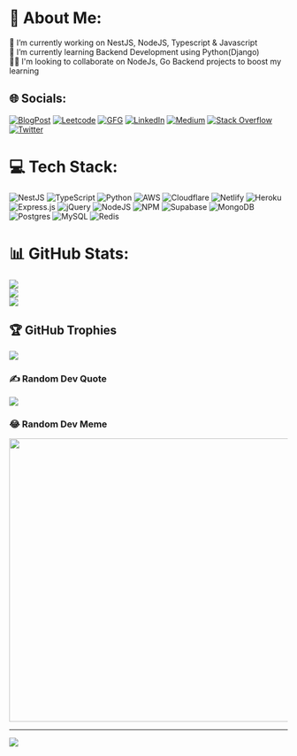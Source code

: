 # 💫 About Me:
🔭 I’m currently working on NestJS, NodeJS, Typescript & Javascript<br>🌱 I’m currently learning Backend Development using Python(Django)<br>👯‍♀️ I'm looking to collaborate on NodeJs, Go Backend projects to boost my learning


## 🌐 Socials:
[![BlogPost](https://img.shields.io/badge/BlogPost-12100E?logo=leetcode&logoColor=white)](https://satyajitnayk.blogspot.com/) 
[![Leetcode](https://img.shields.io/badge/Leetcode-12100E?logo=leetcode&logoColor=white)](https://leetcode.com/satyajitnayk/) 
[![GFG](https://img.shields.io/badge/GFG-12100E?logo=geeksforgeeks&logoColor=white)](https://auth.geeksforgeeks.org/user/satyajitnayk/practice/) 
[![LinkedIn](https://img.shields.io/badge/LinkedIn-%230077B5.svg?logo=linkedin&logoColor=white)](https://linkedin.com/in/satyajitnayk) [![Medium](https://img.shields.io/badge/Medium-12100E?logo=medium&logoColor=white)](https://medium.com/@satyajitnayk) [![Stack Overflow](https://img.shields.io/badge/-Stackoverflow-FE7A16?logo=stack-overflow&logoColor=white)](https://stackoverflow.com/users/20283532) [![Twitter](https://img.shields.io/badge/Twitter-%231DA1F2.svg?logo=Twitter&logoColor=white)](https://twitter.com/satyajitnayk) 


# 💻 Tech Stack:
![NestJS](https://img.shields.io/badge/nestjs-%23000000.svg?style=for-the-badge&logo=nestjs&logoColor=red) ![TypeScript](https://img.shields.io/badge/typescript-%23007ACC.svg?style=for-the-badge&logo=typescript&logoColor=white) ![Python](https://img.shields.io/badge/python-3670A0?style=for-the-badge&logo=python&logoColor=ffdd54) ![AWS](https://img.shields.io/badge/AWS-%23FF9900.svg?style=for-the-badge&logo=amazon-aws&logoColor=white) ![Cloudflare](https://img.shields.io/badge/Cloudflare-F38020?style=for-the-badge&logo=Cloudflare&logoColor=white) ![Netlify](https://img.shields.io/badge/netlify-%23000000.svg?style=for-the-badge&logo=netlify&logoColor=#00C7B7) ![Heroku](https://img.shields.io/badge/heroku-%23430098.svg?style=for-the-badge&logo=heroku&logoColor=white) ![Express.js](https://img.shields.io/badge/express.js-%23404d59.svg?style=for-the-badge&logo=express&logoColor=%2361DAFB) ![jQuery](https://img.shields.io/badge/jquery-%230769AD.svg?style=for-the-badge&logo=jquery&logoColor=white) ![NodeJS](https://img.shields.io/badge/node.js-6DA55F?style=for-the-badge&logo=node.js&logoColor=white) ![NPM](https://img.shields.io/badge/NPM-%23000000.svg?style=for-the-badge&logo=npm&logoColor=white) 	![Supabase](https://img.shields.io/badge/Supabase-3ECF8E?style=for-the-badge&logo=supabase&logoColor=white) ![MongoDB](https://img.shields.io/badge/MongoDB-%234ea94b.svg?style=for-the-badge&logo=mongodb&logoColor=white) ![Postgres](https://img.shields.io/badge/postgres-%23316192.svg?style=for-the-badge&logo=postgresql&logoColor=white) ![MySQL](https://img.shields.io/badge/mysql-%2300f.svg?style=for-the-badge&logo=mysql&logoColor=white) ![Redis](https://img.shields.io/badge/redis-%23DD0031.svg?style=for-the-badge&logo=redis&logoColor=white)
# 📊 GitHub Stats:
![](https://github-readme-stats.vercel.app/api?username=satyajitnayk&theme=tokyonight&hide_border=false&include_all_commits=true&count_private=true)<br/>
![](https://github-readme-streak-stats.herokuapp.com/?user=satyajitnayk&theme=tokyonight&hide_border=false)<br/>
![](https://github-readme-stats.vercel.app/api/top-langs/?username=satyajitnayk&theme=tokyonight&hide_border=false&include_all_commits=true&count_private=true&layout=compact)

## 🏆 GitHub Trophies
![](https://github-profile-trophy.vercel.app/?username=satyajitnayk&theme=algolia&no-frame=false&no-bg=false&margin-w=4)

### ✍️ Random Dev Quote
![](https://quotes-github-readme.vercel.app/api?type=horizontal&theme=radical)

### 😂 Random Dev Meme
<img src="https://random-memer.herokuapp.com/" width="512px"/>

---
[![](https://visitcount.itsvg.in/api?id=satyajitnayk&icon=0&color=1)](https://visitcount.itsvg.in)
